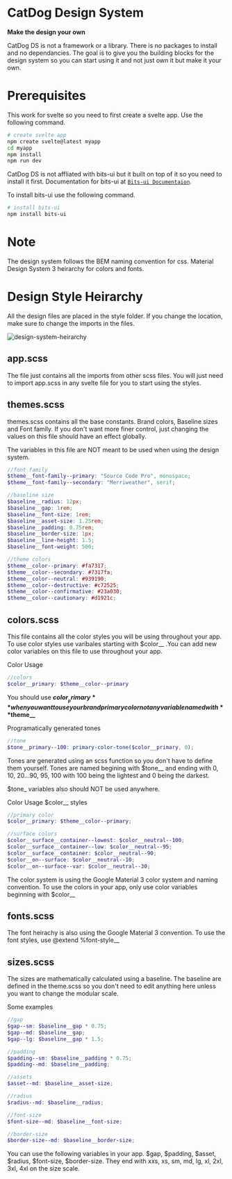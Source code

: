 # CatDog Design System 
**Make the design your own**

CatDog DS is not a framework or a library. There is no packages to install and no dependancies. The goal is to give you the building blocks for the design system so you can start using it and not just own it but make it your own. 

# Prerequisites

This work for svelte so you need to first create a svelte app. Use the following command.

```bash
# create svelte app
npm create svelte@latest myapp
cd myapp
npm install
npm run dev
```

CatDog DS is not affliated with bits-ui but it built on top of it so you need to install it first. Documentation for bits-ui at [`Bits-ui Documentaion`](https://www.bits-ui.com/docs/introduction).

To install bits-ui use the following command.

```bash
# install bits-ui
npm install bits-ui
```

# Note
The design system follows the BEM naming convention for css. Material Design System 3 heirarchy for colors and fonts.

# Design Style Heirarchy
All the design files are placed in the style folder. If you change the location, make sure to change the imports in the files.

![design-system-heirarchy](https://github.com/alekois/catdogui/assets/92536005/fe82d8b7-db8f-41cb-b13e-1e8adbc81738)

## app.scss
The file just contains all the imports from other scss files. You will just need to import app.scss in any svelte file for you to start using the styles.

## themes.scss
themes.scss contains all the base constants. Brand colors, Baseline sizes and Font family. If you don't want more finer control, just changing the values on this file should have an effect globally. 

The variables in this file are NOT meant to be used when using the design system.

```scss
//font family
$theme__font-family--primary: "Source Code Pro", monospace;
$theme__font-family--secondary: "Merriweather", serif; 

//baseline size
$baseline__radius: 12px;
$baseline__gap: 1rem; 
$baseline__font-size: 1rem; 
$baseline__asset-size: 1.25rem; 
$baseline__padding: 0.75rem; 
$baseline__border-size: 1px;
$baseline__line-height: 1.5;
$baseline__font-weight: 500;

//theme colors
$theme__color--primary: #fa7317;
$theme__color--secondary: #7317fa;
$theme__color--neutral: #939190;
$theme__color--destructive: #c72525;
$theme__color--confirmative: #23a030;
$theme__color--cautionary: #d1921c;
```

## colors.scss
This file contains all the color styles you will be using throughout your app. To use color styles use varibales starting with $color__ .You can add new color variables on this file to use throughout your app.  

Color Usage
```scss
//colors
$color__primary: $theme__color--primary
```
You should use **$color__primary** when you want to use your brand primary color not any variable named with **$theme__**

Programatically generated tones
```scss
//tone
$tone__primary--100: primary-color-tone($color__primary, 0);
```
Tones are generated using an scss function so you don't have to define them yourself. Tones are named begining with $tone__ and ending with 0, 10, 20...90, 95, 100 with 100 being the lightest and 0 being the darkest. 

$tone_ variables also should NOT be used anywhere. 

Color Usage $color__ styles
```scss
//primary color
$color__primary: $theme__color--primary;

//surface colors
$color__surface__container--lowest: $color__neutral--100;
$color__surface__container--low: $color__neutral--95;
$color__surface__container: $color__neutral--90;
$color__on--surface: $color__neutral--10;
$color__on--surface--var: $color__neutral--30;
```
The color system is using the Google Material 3 color system and naming convention. To use the colors in your app, only use color variables beginning with $color__

## fonts.scss
The font heirachy is also using the Google Material 3 convention. To use the font styles, use @extend %font-style__ 

## sizes.scss
The sizes are mathematically calculated using a baseline. The baseline are defined in the theme.scss so you don't need to edit anything here unless you want to change the modular scale.

Some examples
```scss
//gap
$gap--sm: $baseline__gap * 0.75;
$gap--md: $baseline__gap;
$gap--lg: $baseline__gap * 1.5; 

//padding
$padding--sm: $baseline__padding * 0.75; 
$padding--md: $baseline__padding; 

//assets
$asset--md: $baseline__asset-size; 

//radius
$radius--md: $baseline__radius; 

//font-size
$font-size--md: $baseline__font-size;

//border-size
$border-size--md: $baseline__border-size;
```

You can use the following variables in your app. $gap, $padding, $asset, $radius, $font-size, $border-size. They end with xxs, xs, sm, md, lg, xl, 2xl, 3xl, 4xl on the size scale.
